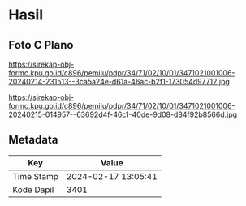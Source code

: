 # Hasil

## Foto C Plano

https://sirekap-obj-formc.kpu.go.id/c896/pemilu/pdpr/34/71/02/10/01/3471021001006-20240214-231513--3ca5a24e-d61a-46ac-b2f1-173054d97712.jpg

https://sirekap-obj-formc.kpu.go.id/c896/pemilu/pdpr/34/71/02/10/01/3471021001006-20240215-014957--63692d4f-46c1-40de-9d08-d84f92b8566d.jpg


## Metadata

| Key        | Value               |
| ---------- | ------------------- |
| Time Stamp | 2024-02-17 13:05:41 |
| Kode Dapil | 3401                |



